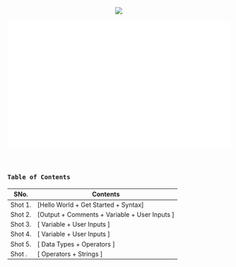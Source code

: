 <p align="center">
    <img src="https://readme-typing-svg.herokuapp.com?font=Tourney&center=true&color=50F719FF&size=40&width=750&height=80&lines=CPP+in+15+Shots"/>
</p>

<p align="center">
<img src="https://github.com/Ayush7614/Cpp-in-15-Shots/blob/master/FAANG-3.gif">
</p><br> 


### `Table of Contents`
| SNo. | **Contents** |
| ---  | ---------    |
| Shot 1.   | [Hello World + Get Started + Syntax] |
| Shot 2.   | [Output + Comments + Variable + User Inputs ] |
| Shot 3.   | [ Variable + User Inputs ] |
| Shot 4.   | [ Variable + User Inputs ] |
| Shot 5.   | [ Data Types + Operators ] |
| Shot .   | [ Operators + Strings ] |


